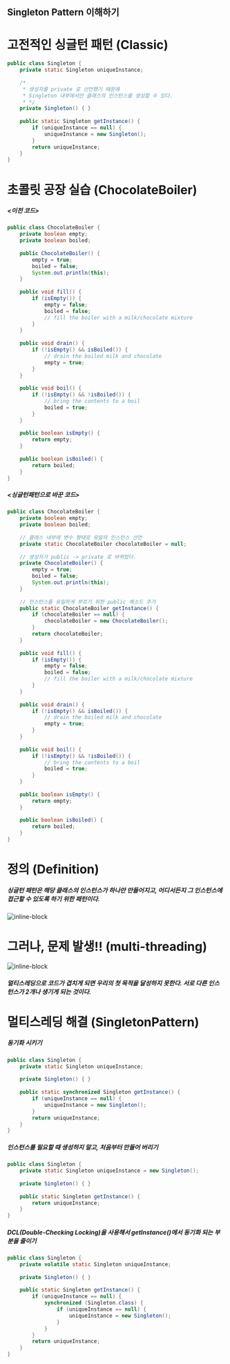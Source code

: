 ## Singleton Pattern 이해하기

# 고전적인 싱글턴 패턴 (Classic)
`````java
public class Singleton {
    private static Singleton uniqueInstance;
    
    /*
     * 생성자를 private 로 선언했기 때문에 
     * Singleton 내부에서만 클래스의 인스턴스를 생성할 수 있다.
     * */
    private Singleton() { }
    
    public static Singleton getInstance() {
        if (uniqueInstance == null) {
            uniqueInstance = new Singleton();
        }
        return uniqueInstance;
    }
}
`````

# 초콜릿 공장 실습 (ChocolateBoiler)
##### <이전 코드>
`````java
public class ChocolateBoiler {
	private boolean empty;
	private boolean boiled;
  
	public ChocolateBoiler() {
		empty = true;
		boiled = false;
		System.out.println(this);
	}
  
	public void fill() {
		if (isEmpty()) {
			empty = false;
			boiled = false;
			// fill the boiler with a milk/chocolate mixture
		}
	}
 
	public void drain() {
		if (!isEmpty() && isBoiled()) {
			// drain the boiled milk and chocolate
			empty = true;
		}
	}
 
	public void boil() {
		if (!isEmpty() && !isBoiled()) {
			// bring the contents to a boil
			boiled = true;
		}
	}
  
	public boolean isEmpty() {
		return empty;
	}
 
	public boolean isBoiled() {
		return boiled;
	}
}
`````

##### <싱글턴패턴으로 바꾼 코드>
`````java
public class ChocolateBoiler {
	private boolean empty;
	private boolean boiled;
	
	// 클래스 내부에 변수 형태로 유일의 인스턴스 선언
	private static ChocolateBoiler chocolateBoiler = null;
  
	// 생성자가 public -> private 로 바뀌었다.
	private ChocolateBoiler() {
		empty = true;
		boiled = false;
		System.out.println(this);
	}
	
	// 인스턴스를 유일하게 부르기 위한 public 메소드 추가
	public static ChocolateBoiler getInstance() {
	    if (chocolateBoiler == null) {
	        chocolateBoiler = new ChocolateBoiler();
        }
	    return chocolateBoiler;
    }
  
	public void fill() {
		if (isEmpty()) {
			empty = false;
			boiled = false;
			// fill the boiler with a milk/chocolate mixture
		}
	}
 
	public void drain() {
		if (!isEmpty() && isBoiled()) {
			// drain the boiled milk and chocolate
			empty = true;
		}
	}
 
	public void boil() {
		if (!isEmpty() && !isBoiled()) {
			// bring the contents to a boil
			boiled = true;
		}
	}
  
	public boolean isEmpty() {
		return empty;
	}
 
	public boolean isBoiled() {
		return boiled;
	}
}
`````

# 정의 (Definition)
##### 싱글턴 패턴은 해당 클래스의 인스턴스가 하나만 만들어지고, 어디서든지 그 인스턴스에 접근할 수 있도록 하기 위한 패턴이다.
![inline-block](./singleton.png)

# 그러나, 문제 발생!! (multi-threading)
![inline-block](./chocolate-multi-threading.png)
##### 멀티스레딩으로 코드가 겹치게 되면 우리의 첫 목적을 달성하지 못한다. 서로 다른 인스턴스가 2개나 생기게 되는 것이다.

# 멀티스레딩 해결 (SingletonPattern)
##### 동기화 시키기
```java
public class Singleton {
    private static Singleton uniqueInstance;
    
    private Singleton() { }
    
    public static synchronized Singleton getInstance() {
        if (uniqueInstance == null) {
            uniqueInstance = new Singleton();
        }
        return uniqueInstance;
    }
}
```

##### 인스턴스를 필요할 때 생성하지 말고, 처음부터 만들어 버리기
```java
public class Singleton {
    private static Singleton uniqueInstance = new Singleton();
    
    private Singleton() { }
    
    public static Singleton getInstance() {
        return uniqueInstance;
    }
}
```

##### DCL(Double-Checking Locking)을 사용해서 getInstance()에서 동기화 되는 부분을 줄이기
```java
public class Singleton {
    private volatile static Singleton uniqueInstance;
    
    private Singleton() { }
    
    public static Singleton getInstance() {
        if (uniqueInstance == null) {
            synchronized (Singleton.class) {
                if (uniqueInstance == null) {
                    uniqueInstance = new Singleton();
                }
            }
        }
        return uniqueInstance;
    }
}
```